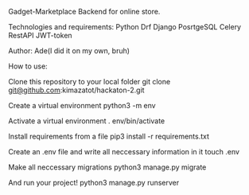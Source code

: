 Gadget-Marketplace
Backend for online store. 

Technologies and requirements:
Python
Drf
Django
PosrtgeSQL
Celery
RestAPI
JWT-token

Author:
Ade(I did it on my own, bruh)

How to use:

Clone this repository to your local folder
git clone git@github.com:kimazatot/hackaton-2.git

Create a virtual environment
python3 -m env

Activate a virtual environment
. env/bin/activate

Install requirements from a file
pip3 install -r requirements.txt

Create an .env file and write all neccessary information in it
touch .env

Make all neccessary migrations
python3 manage.py migrate

And run your project!
python3 manage.py runserver